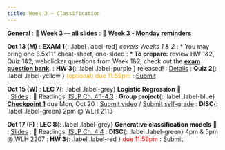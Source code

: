 ```yaml
---
title: Week 3 — Classification
---
```

**General**
: **🛝 Week 3 — all slides**
: 🚨 [**Week 3 - Monday reminders**](https://canvas.ucsd.edu/courses/68350/discussion_topics/984262)

**Oct 13 (M)**
: **EXAM 1**{: .label .label-red} *covers Weeks 1 & 2*
: * You may bring one 8.5x11" cheat-sheet, one-sided
: * **To prepare:** review HW 1&2, Quiz 1&2, webclicker questions from Week 1&2, check out the [**exam question bank**](https://docs.google.com/document/d/1_qDCsYOPsfxllOc6KUFbGIa8eB102DDI4iY1hnWydYE/edit?usp=sharing).
: **HW 3**{: .label .label-purple } released!
    : [Details](https://canvas.ucsd.edu/courses/68350/assignments/1038947)
: **Quiz 2**{: .label .label-yellow } <font color="orange">(optional) due 11:59pm</font>
   : [Submit](https://canvas.ucsd.edu/courses/68350/quizzes/229752)

**Oct 15 (W)**
: **LEC 7**{: .label .label-grey} **Logistic Regression** 🎥  
    : [Slides](https://canvas.ucsd.edu/courses/68350/files/16218633)
: 📖 Readings: [ISLP Ch. 4.1-4.3](https://www.statlearning.com/)
: **Group project**{: .label .label-blue} [**Checkpoint 1**](https://docs.google.com/document/d/1_XTt63Naja7KX1PgO1hTmec33bWs_3SHLDK0Y0sz3ps/edit?tab=t.0#heading=h.b9iovh6vvny9) due Mon, Oct 20 
    : [Submit video](https://canvas.ucsd.edu/courses/68350/assignments/1035169) / [Submit self-grade](https://docs.google.com/forms/d/e/1FAIpQLSeib0sDPj5qp2ZEEC3gMU7FrWoacxFdSc37lv0MGygypk4AMw/viewform)
: **DISC**{: .label .label-green} 2pm @ WLH 2113

**Oct 17 (F)**
: **LEC 8**{: .label .label-grey} **Generative classification models** 🎥  
    : [Slides](.)
: 📖 Readings: [ISLP Ch. 4.4](https://www.statlearning.com/)
: **DISC**{: .label .label-green} 4pm & 5pm @ WLH 2207
: **HW 3**{: .label .label-red } <font color="red">due 11:59pm</font>
    : [Submit](.)
